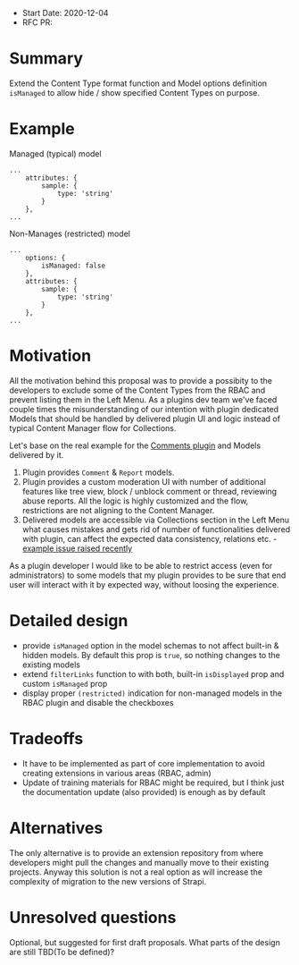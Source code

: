 - Start Date: 2020-12-04
- RFC PR: 

# Summary

Extend the Content Type format function and Model options definition `isManaged` to allow hide / show specified Content Types on purpose.

# Example

Managed (typical) model
```
...
    attributes: {
        sample: {
            type: 'string'
        }
    },
...
```

Non-Manages (restricted) model
```
...
    options: {
        isManaged: false
    },
    attributes: {
        sample: {
            type: 'string'
        }
    },
...
```

# Motivation

All the motivation behind this proposal was to provide a possibity to the developers to exclude some of the Content Types from the RBAC and prevent listing them in the Left Menu. As a plugins dev team we've faced couple times the misunderstanding of our intention with plugin dedicated Models that should be handled by delivered plugin UI and logic instead of typical Content Manager flow for Collections.

Let's base on the real example for the [Comments plugin](https://github.com/VirtusLab/strapi-plugin-comments) and Models delivered by it.

1. Plugin provides `Comment` & `Report` models.
2. Plugin provides a custom moderation UI with number of additional features like tree view, block / unblock comment or thread, reviewing abuse reports. All the logic is highly customized and the flow, restrictions are not aligning to the Content Manager.
3. Delivered models are accessible via Collections section in the Left Menu what causes mistakes and gets rid of number of functionalities delivered with plugin, can affect the expected data consistency, relations etc. - [example issue raised recently](https://github.com/VirtusLab/strapi-plugin-comments/issues/14) 

As a plugin developer I would like to be able to restrict access (even for administrators) to some models that my plugin provides to be sure that end user will interact with it by expected way, without loosing the experience.

# Detailed design

- provide `isManaged` option in the model schemas to not affect built-in & hidden models. By default this prop is `true`, so nothing changes to the existing models
- extend `filterLinks` function to with both, built-in `isDisplayed` prop and custom `isManaged` prop
- display proper `(restricted)` indication for non-managed models in the RBAC plugin and disable the checkboxes

# Tradeoffs

- It have to be implemented as part of core implementation to avoid creating extensions in various areas (RBAC, admin)
- Update of training materials for RBAC might be required, but I think just the documentation update (also provided) is enough as by default

# Alternatives

The only alternative is to provide an extension repository from where developers might pull the changes and manually move to their existing projects. Anyway this solution is not a real option as will increase the complexity of migration to the new versions of Strapi.

# Unresolved questions

Optional, but suggested for first draft proposals. What parts of the design are still TBD(To be defined)?
